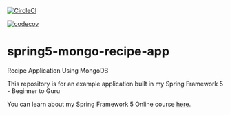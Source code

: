 [![CircleCI](https://circleci.com/gh/yadnyesh/spring5-mongo-recipe-app.svg?style=svg)](https://circleci.com/gh/yadnyesh/spring5-mongo-recipe-app)

[![codecov](https://codecov.io/gh/yadnyesh/spring5-mongo-recipe-app/branch/master/graph/badge.svg)](https://codecov.io/gh/yadnyesh/spring5-mongo-recipe-app)

# spring5-mongo-recipe-app
Recipe Application Using MongoDB

This repository is for an example application built in my Spring Framework 5 - Beginner to Guru

You can learn about my Spring Framework 5 Online course [here.](http://courses.springframework.guru/p/spring-framework-5-begginer-to-guru/?product_id=363173)
